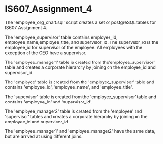 # IS607_Assignment_4

The 'employee_org_chart.sql' script creates a set of postgreSQL tables for IS607 Assignment 4. 

The 'employee_supervisor' table contains employee_id, employee_name,employee_title, and supervisor_id. The supervisor_id is the employee_id for supervisor of the employee. All employees with the exception of the CEO have a supervisor.

The 'employee_manager1' table is created from the'employee_supervisor' table and creates a corporate hierarchy by joining on the employee_id and supervisor_id. 

The 'employee' table is created from the 'employee_supervisor' table and contains 'employee_id', 'employee_name', and 'employee_title'.

The 'supervisor' table is created from the 'employee_supervisor' table and contains 'employee_id' and 'supervisor_id'.

The 'employee_manager2' table is created from the 'employee' and 'supervisor' tables and creates a corporate hierarchy by joining on the employee_id and supervisor_id. 

The 'employee_manager1' and 'employee_manager2' have the same data, but are arrived at using different joins.